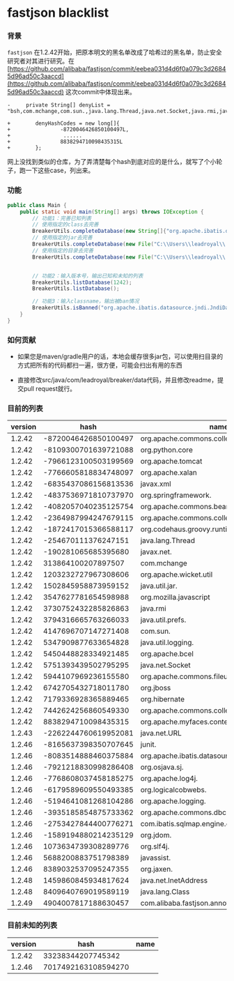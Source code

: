 # fastjson blacklist

### 背景

`fastjson` 在1.2.42开始，把原本明文的黑名单改成了哈希过的黑名单，防止安全研究者对其进行研究。在 [https://github.com/alibaba/fastjson/commit/eebea031d4d6f0a079c3d26845d96ad50c3aaccd](https://github.com/alibaba/fastjson/commit/eebea031d4d6f0a079c3d26845d96ad50c3aaccd) 这次commit中体现出来。

```
-     private String[] denyList = "bsh,com.mchange,com.sun.,java.lang.Thread,java.net.Socket,java.rmi,javax.xml,org.apache.bcel,org.apache.commons.beanutils,org.apache.commons.collections.Transformer,org.apache.commons.collections.functors,org.apache.commons.collections4.comparators,org.apache.commons.fileupload,org.apache.myfaces.context.servlet,org.apache.tomcat,org.apache.wicket.util,org.apache.xalan,org.codehaus.groovy.runtime,org.hibernate,org.jboss,org.mozilla.javascript,org.python.core,org.springframework".split(",");

+        denyHashCodes = new long[]{
+                -8720046426850100497L,
+                 ......
+                8838294710098435315L
+        };

```

网上没找到类似的仓库，为了弄清楚每个hash到底对应的是什么，就写了个小轮子，跑一下这些case，列出来。

### 功能

```java
public class Main {
    public static void main(String[] args) throws IOException {
        // 功能1：完善已知列表
        // 使用指定的class去完善
        BreakerUtils.completeDatabase(new String[]{"org.apache.ibatis.datasource.jndi.JndiDataSourceFactory"});
        // 使用指定的jar去完善
        BreakerUtils.completeDatabase(new File("C:\\Users\\leadroyal\\.gradle\\caches\\modules-2\\files-2.1\\com.alibaba\\fastjson\\1.2.24\\a2b82688715ee16d874d90229d204daf3efcac8e\\fastjson-1.2.24.jar"));
        // 使用指定的目录去完善
        BreakerUtils.completeDatabase(new File("C:\\Users\\leadroyal\\.gradle\\caches\\modules-2\\files-2.1\\"), true);


        // 功能2：输入版本号，输出已知和未知的列表
        BreakerUtils.listDatabase(1242);
        BreakerUtils.listDatabase();

        // 功能3：输入classname，输出被ban情况
        BreakerUtils.isBanned("org.apache.ibatis.datasource.jndi.JndiDataSourceFactory");
    }
}
```

### 如何贡献

- 如果您是maven/gradle用户的话，本地会缓存很多jar包，可以使用扫目录的方式把所有的代码都扫一遍，很方便，可能会扫出有用的东西

- 直接修改src/java/com/leadroyal/breaker/data代码，并且修改readme，提交pull request就行。

### 目前的列表

| version | hash | name |
|---|---|---|
| 1.2.42 | -8720046426850100497 | org.apache.commons.collections4.comparators |
| 1.2.42 | -8109300701639721088 | org.python.core |
| 1.2.42 | -7966123100503199569 | org.apache.tomcat |
| 1.2.42 | -7766605818834748097 | org.apache.xalan |
| 1.2.42 | -6835437086156813536 | javax.xml |
| 1.2.42 | -4837536971810737970 | org.springframework. |
| 1.2.42 | -4082057040235125754 | org.apache.commons.beanutils |
| 1.2.42 | -2364987994247679115 | org.apache.commons.collections.Transformer |
| 1.2.42 | -1872417015366588117 | org.codehaus.groovy.runtime |
| 1.2.42 | -254670111376247151  | java.lang.Thread |
| 1.2.42 | -190281065685395680  | javax.net. |
| 1.2.42 | 313864100207897507  | com.mchange |
| 1.2.42 | 1203232727967308606 | org.apache.wicket.util |
| 1.2.42 | 1502845958873959152  | java.util.jar. |
| 1.2.42 | 3547627781654598988 | org.mozilla.javascript |
| 1.2.42 | 3730752432285826863 | java.rmi |
| 1.2.42 | 3794316665763266033  | java.util.prefs. |
| 1.2.42 | 4147696707147271408 | com.sun. |
| 1.2.42 | 5347909877633654828 | java.util.logging. |
| 1.2.42 | 5450448828334921485 | org.apache.bcel |
| 1.2.42 | 5751393439502795295 | java.net.Socket |
| 1.2.42 | 5944107969236155580 | org.apache.commons.fileupload |
| 1.2.42 | 6742705432718011780 | org.jboss |
| 1.2.42 | 7179336928365889465 | org.hibernate |
| 1.2.42 | 7442624256860549330 | org.apache.commons.collections.functors |
| 1.2.42 | 8838294710098435315 | org.apache.myfaces.context.servlet |
| 1.2.43 | -2262244760619952081 | java.net.URL |
| 1.2.46 | -8165637398350707645 | junit. |
| 1.2.46 | -8083514888460375884 | org.apache.ibatis.datasource |
| 1.2.46 | -7921218830998286408 | org.osjava.sj. |
| 1.2.46 | -7768608037458185275 | org.apache.log4j. |
| 1.2.46 | -6179589609550493385 | org.logicalcobwebs. |
| 1.2.46 | -5194641081268104286 | org.apache.logging. |
| 1.2.46 | -3935185854875733362 | org.apache.commons.dbcp |
| 1.2.46 | -2753427844400776271 | com.ibatis.sqlmap.engine.datasource |
| 1.2.46 | -1589194880214235129 | org.jdom. |
| 1.2.46 | 1073634739308289776 | org.slf4j. |
| 1.2.46 | 5688200883751798389 | javassist. |
| 1.2.46 | 8389032537095247355 | org.jaxen. |
| 1.2.48 | 1459860845934817624 | java.net.InetAddress |
| 1.2.48 | 8409640769019589119 | java.lang.Class |
| 1.2.49 | 4904007817188630457 | com.alibaba.fastjson.annotation |



### 目前未知的列表

| version | hash | name |
|---|---|---|
| 1.2.42 | 33238344207745342    |  |
| 1.2.46 | 7017492163108594270 |  |
